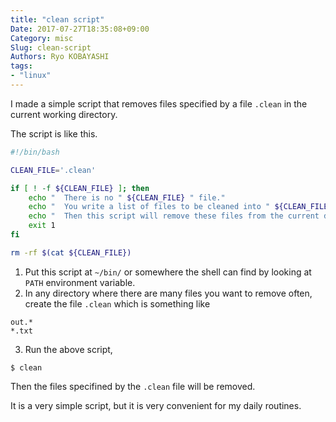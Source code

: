 ```yaml
---
title: "clean script"
Date: 2017-07-27T18:35:08+09:00
Category: misc
Slug: clean-script
Authors: Ryo KOBAYASHI
tags: 
- "linux"
---
```


I made a simple script that removes files specified by a file `.clean` in the current working directory.

The script is like this.
```bash
#!/bin/bash

CLEAN_FILE='.clean'

if [ ! -f ${CLEAN_FILE} ]; then
    echo "  There is no " ${CLEAN_FILE} " file."
    echo "  You write a list of files to be cleaned into " ${CLEAN_FILE} " file."
    echo "  Then this script will remove these files from the current directory."
    exit 1
fi

rm -rf $(cat ${CLEAN_FILE})
```

1. Put this script at `~/bin/` or somewhere the shell can find by looking at `PATH` environment variable.
2. In any directory where there are many files you want to remove often, create the file `.clean` which is something like
```
out.*
*.txt
```
3. Run the above script,
```
$ clean
```
   Then the files specifined by the `.clean` file will be removed.

It is a very simple script, but it is very convenient for my daily routines.

